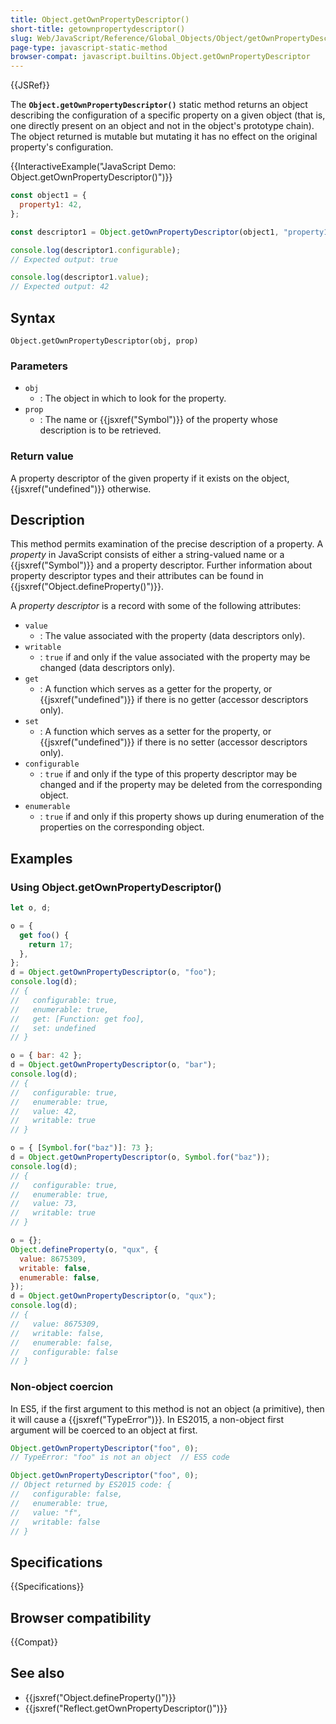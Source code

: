 ```yaml
---
title: Object.getOwnPropertyDescriptor()
short-title: getownpropertydescriptor()
slug: Web/JavaScript/Reference/Global_Objects/Object/getOwnPropertyDescriptor
page-type: javascript-static-method
browser-compat: javascript.builtins.Object.getOwnPropertyDescriptor
---
```


{{JSRef}}

The **`Object.getOwnPropertyDescriptor()`** static method returns an
object describing the configuration of a specific property on a given object (that is,
one directly present on an object and not in the object's prototype chain). The object
returned is mutable but mutating it has no effect on the original property's
configuration.

{{InteractiveExample("JavaScript Demo: Object.getOwnPropertyDescriptor()")}}

```js interactive-example
const object1 = {
  property1: 42,
};

const descriptor1 = Object.getOwnPropertyDescriptor(object1, "property1");

console.log(descriptor1.configurable);
// Expected output: true

console.log(descriptor1.value);
// Expected output: 42
```

## Syntax

```js-nolint
Object.getOwnPropertyDescriptor(obj, prop)
```

### Parameters

- `obj`
  - : The object in which to look for the property.
- `prop`
  - : The name or {{jsxref("Symbol")}} of the property whose description is to be
    retrieved.

### Return value

A property descriptor of the given property if it exists on the object,
{{jsxref("undefined")}} otherwise.

## Description

This method permits examination of the precise description of a property. A
_property_ in JavaScript consists of either a string-valued name or a
{{jsxref("Symbol")}} and a property descriptor. Further information about property
descriptor types and their attributes can be found in
{{jsxref("Object.defineProperty()")}}.

A _property descriptor_ is a record with some of the following attributes:

- `value`
  - : The value associated with the property (data descriptors only).
- `writable`
  - : `true` if and only if the value associated with the property may be
    changed (data descriptors only).
- `get`
  - : A function which serves as a getter for the property, or {{jsxref("undefined")}} if
    there is no getter (accessor descriptors only).
- `set`
  - : A function which serves as a setter for the property, or {{jsxref("undefined")}} if
    there is no setter (accessor descriptors only).
- `configurable`
  - : `true` if and only if the type of this property descriptor may be changed
    and if the property may be deleted from the corresponding object.
- `enumerable`
  - : `true` if and only if this property shows up during enumeration of the
    properties on the corresponding object.

## Examples

### Using Object.getOwnPropertyDescriptor()

```js
let o, d;

o = {
  get foo() {
    return 17;
  },
};
d = Object.getOwnPropertyDescriptor(o, "foo");
console.log(d);
// {
//   configurable: true,
//   enumerable: true,
//   get: [Function: get foo],
//   set: undefined
// }

o = { bar: 42 };
d = Object.getOwnPropertyDescriptor(o, "bar");
console.log(d);
// {
//   configurable: true,
//   enumerable: true,
//   value: 42,
//   writable: true
// }

o = { [Symbol.for("baz")]: 73 };
d = Object.getOwnPropertyDescriptor(o, Symbol.for("baz"));
console.log(d);
// {
//   configurable: true,
//   enumerable: true,
//   value: 73,
//   writable: true
// }

o = {};
Object.defineProperty(o, "qux", {
  value: 8675309,
  writable: false,
  enumerable: false,
});
d = Object.getOwnPropertyDescriptor(o, "qux");
console.log(d);
// {
//   value: 8675309,
//   writable: false,
//   enumerable: false,
//   configurable: false
// }
```

### Non-object coercion

In ES5, if the first argument to this method is not an object (a primitive), then it
will cause a {{jsxref("TypeError")}}. In ES2015, a non-object first argument will be
coerced to an object at first.

```js
Object.getOwnPropertyDescriptor("foo", 0);
// TypeError: "foo" is not an object  // ES5 code

Object.getOwnPropertyDescriptor("foo", 0);
// Object returned by ES2015 code: {
//   configurable: false,
//   enumerable: true,
//   value: "f",
//   writable: false
// }
```

## Specifications

{{Specifications}}

## Browser compatibility

{{Compat}}

## See also

- {{jsxref("Object.defineProperty()")}}
- {{jsxref("Reflect.getOwnPropertyDescriptor()")}}
